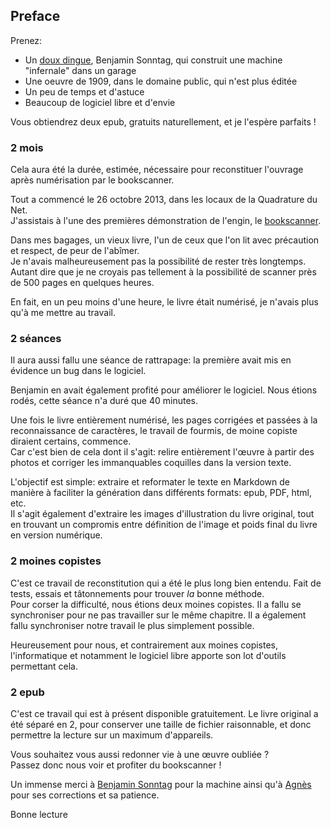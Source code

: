 ## Preface

Prenez:

- Un [doux dingue](http://www.bookscanner.fr/_Benjamin-Sonntag_.html),
  Benjamin Sonntag, qui construit une machine "infernale" dans un garage
- Une oeuvre de 1909, dans le domaine public, qui n'est plus éditée
- Un peu de temps et d'astuce
- Beaucoup de logiciel libre et d'envie

Vous obtiendrez deux epub, gratuits naturellement, et je l'espère parfaits !

### 2 mois

Cela aura été la durée, estimée, nécessaire pour reconstituer l'ouvrage après
numérisation par le bookscanner.

Tout a commencé le 26 octobre 2013, dans les locaux de la Quadrature du Net.  
J'assistais à l'une des premières démonstration de l'engin, le
[bookscanner](http://www.bookscanner.fr/Tout-est-parti-de-la.html).

Dans mes bagages, un vieux livre, l'un de ceux que l'on lit avec précaution et
respect, de peur de l'abîmer.  
Je n'avais malheureusement pas la possibilité de rester très longtemps. Autant
dire que je ne croyais pas tellement à la possibilité de scanner près de 500
pages en quelques heures.

En fait, en un peu moins d'une heure, le livre était numérisé, je n'avais plus
qu'à me mettre au travail.  

### 2 séances

Il aura aussi fallu une séance de rattrapage: la première avait mis en évidence
un bug dans le logiciel.

Benjamin en avait également profité pour améliorer le logiciel.
Nous étions rodés, cette séance n'a duré que 40 minutes.

Une fois le livre entièrement numérisé, les pages corrigées et passées à la
reconnaissance de caractères, le travail de fourmis, de moine copiste diraient
certains, commence.  
Car c'est bien de cela dont il s'agit: relire entièrement l'œuvre à partir des
photos et corriger les immanquables coquilles dans la version texte.

L'objectif est simple: extraire et reformater le texte en Markdown de manière
à faciliter la génération dans différents formats: epub, PDF, html, etc.  
Il s'agit également d'extraire les images d'illustration du livre original, tout
en trouvant un compromis entre définition de l'image et poids final du livre
en version numérique.

### 2 moines copistes

C'est ce travail de reconstitution qui a été le plus long bien entendu. Fait de
tests, essais et tâtonnements pour trouver *la* bonne méthode.  
Pour corser la difficulté, nous étions deux moines copistes. Il a fallu se
synchroniser pour ne pas travailler sur le même chapitre. Il a également
fallu synchroniser notre travail le plus simplement possible.

Heureusement pour nous, et contrairement aux moines copistes,
l'informatique et notamment le logiciel libre apporte son lot d'outils
permettant cela.

### 2 epub

C'est ce travail qui est à présent disponible gratuitement.
Le livre original a été séparé en 2, pour conserver une taille de fichier
raisonnable, et donc permettre la lecture sur un maximum d'appareils.

Vous souhaitez vous aussi redonner vie à une œuvre oubliée ?  
Passez donc nous voir et profiter du bookscanner !

Un immense merci à [Benjamin Sonntag](http://benjamin.sonntag.fr/)
pour la machine ainsi qu'à [Agnès](http://1000grues.eu/) pour ses corrections
et sa patience.

Bonne lecture
